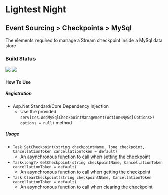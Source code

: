 # Lightest Night
## Event Sourcing > Checkpoints > MySql

The elements required to manage a Stream checkpoint inside a MySql data store

### Build Status
![](https://github.com/lightest-night/system.eventsourcing.checkpoints.mysql/workflows/CI/badge.svg)
![](https://github.com/lightest-night/system.eventsourcing.checkpoints.mysql/workflows/Release/badge.svg)

#### How To Use
##### Registration
* Asp.Net Standard/Core Dependency Injection
  * Use the provided `services.AddMySqlCheckpointManagement(Action<MySqlOptions>? options = null)` method

##### Usage
* `Task SetCheckpoint(string checkpointName, long checkpoint, CancellationToken cancellationToken = default)`
  * An asynchronous function to call when setting the checkpoint
* `Task<long?> GetCheckpoint(string checkpointName, CancellationToken cancellationToken = default)`
  * An asynchronous function to call when getting the checkpoint
* `Task ClearCheckpoint(string checkpointName, CancellationToken cancellationToken = default)`
  * An asynchronous function to call when clearing the checkpoint